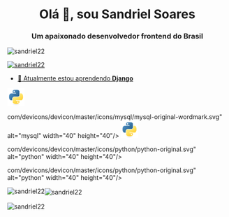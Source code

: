 <h1 align="center">Olá 👋, sou Sandriel Soares</h1>
<h3 align="center">Um apaixonado desenvolvedor frontend do Brasil</h3>

<p align="left"> <img src= "https://komarev.com/ghpvc/?username=sandriel22&label=Profile%20views&color=0e75b6&style=flat" alt="sandriel22" /> </p>

<p align="left"> <a href="https: //github.com/ryo-ma/github-profile-trophy"><img src="https://github-profile-trophy.vercel.app/?username=sandriel22" alt="sandriel22" /></ a> </p>

- 🌱 Atualmente estou aprendendo **Django**

<img src="https://raw.githubusercontent.com/devicons/devicon/master/icons/python/python-original.svg" alt= "python" width="40" height="40"/> </a> </p>com/devicons/devicon/master/icons/mysql/mysql-original-wordmark.svg" alt="mysql" width="40" height="40"/> </a> <a href="https:// www.python.org" target="_blank" rel="noreferrer"> <img src="https://raw.githubusercontent.com/devicons/devicon/master/icons/python/python-original.svg" alt= "python" width="40" height="40"/> </a> </p>com/devicons/devicon/master/icons/python/python-original.svg" alt="python" width="40" height="40"/> </a> </p>com/devicons/devicon/master/icons/python/python-original.svg" alt="python" width="40" height="40"/> </a> </p>

<p><img align="left" src="https://github-readme-stats.vercel.app/api/top-langs?username=sandriel22&show_icons=true&locale=en&layout=compact" alt="sandriel22" /> </p>

<p> <img align="center" src="https://github-readme-stats.vercel.app/api?username=sandriel22&show_icons=true&locale=en" alt="sandriel22" /> </p>

<p><img align="center" src="https://github-readme-streak-stats.herokuapp.com/?user=sandriel22&" alt="sandriel22" /></p>
